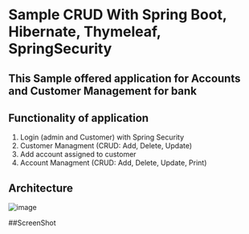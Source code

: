 # Sample CRUD With Spring Boot, Hibernate, Thymeleaf, SpringSecurity

## This Sample offered application for Accounts and Customer Management for bank

## Functionality of application
1) Login (admin and Customer) with Spring Security
2) Customer Managment (CRUD: Add, Delete, Update)
3) Add account assigned to customer
4) Account Managment (CRUD: Add, Delete, Update, Print)

## Architecture
![image](https://user-images.githubusercontent.com/78737274/107240281-0893b280-6a2a-11eb-9e2e-d49e0204c435.png)

##ScreenShot
